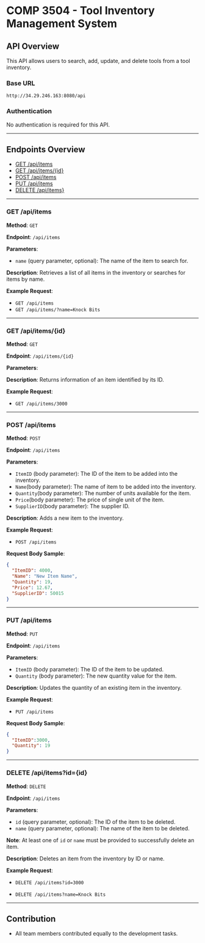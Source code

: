 # COMP 3504 - Tool Inventory Management System

## API Overview
This API allows users to search, add, update, and delete tools from a tool inventory.

### Base URL
`http://34.29.246.163:8080/api`

### Authentication
No authentication is required for this API.

---

## Endpoints Overview
- [GET /api/items](#get-items)
- [GET /api/items/{id}](#get-items-by-id)
- [POST /api/items](#post-items)
- [PUT /api/items](#put-items-by-id)
- [DELETE /api/items}](#delete-items-by-id)

---

<a id="get-items"></a>
### GET /api/items

**Method**: `GET`

**Endpoint**: `/api/items`

**Parameters**: 
- `name` (query parameter, optional): The name of the item to search for.

**Description**: Retrieves a list of all items in the inventory or searches for items by name.

**Example Request**:
- `GET /api/items`
- `GET /api/items/?name=Knock Bits`

---

<a id="get-items-by-id"></a>
### GET /api/items/{id}

**Method**: `GET`

**Endpoint**: `/api/items/{id}`

**Parameters**: 

**Description**: Returns information of an item identified by its ID.

**Example Request**:

- `GET /api/items/3000`

---

<a id="post-items"></a>
### POST /api/items

**Method**: `POST`

**Endpoint**: `/api/items`

**Parameters**: 
- `ItemID` (body parameter): The ID of the item to be added into the inventory.
- `Name`(body parameter): The name of item to be added into the inventory.
- `Quantity`(body parameter): The number of units available for the item.
- `Price`(body parameter): The price of single unit of the item.
- `SupplierID`(body parameter): The supplier ID. 

**Description**: Adds a new item to the inventory.

**Example Request**:
- `POST /api/items`

**Request Body Sample**:
```json
{
  "ItemID": 4000,
  "Name": "New Item Name",
  "Quantity": 19,
  "Price": 12.67,
  "SupplierID": 50015
}
```

---
<a id="put-items-by-id"></a>
### PUT /api/items

**Method**: `PUT`

**Endpoint**: `/api/items`

**Parameters**: 
- `ItemID` (body parameter): The ID of the item to be updated.
- `Quantity` (body parameter): The new quantity value for the item.

**Description**: Updates the quantity of an existing item in the inventory.

**Example Request**:
- `PUT /api/items`

**Request Body Sample**:
```json
{
  "ItemID":3000,
  "Quantity": 19
}
```

---
<a id="delete-items-by-id"></a>
### DELETE /api/items?id={id}

**Method**: `DELETE`

**Endpoint**: `/api/items`

**Parameters**: 
- `id` (query parameter, optional): The ID of the item to be deleted.
- `name` (query parameter, optional): The name of the item to be deleted.

**Note**: At least one of `id` or `name` must be provided to successfully delete an item.

**Description**: Deletes an item from the inventory by ID or name.

**Example Request**:

- `DELETE /api/items?id=3000`

- `DELETE /api/items?name=Knock Bits`

---

## Contribution
- All team members contributed equally to the development tasks. 
